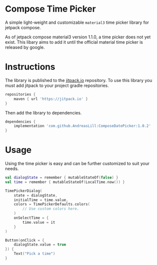# Compose Time Picker
A simple light-weight and customizable `material3` time picker library for jetpack compose.

As of jetpack compose material3 version 1.1.0, a time picker does not yet exist.
This libary aims to add it until the official material time picker is released by google.

# Instructions
The library is published to the [jitpack.io](http://jitpack.io "jitpack.io") repository.
To use this library you must add jitpack to your project gradle repositories.

```gradle
repositories {
    maven { url 'https://jitpack.io' }
}
```
Then add the library to dependencies.

```gradle
dependencies {
    implementation 'com.github.AndreasLill:ComposeDatePicker:1.0.2'
}
```

# Usage

Using the time picker is easy and can be further customized to suit your needs.

```kotlin
val dialogState = remember { mutableStateOf(false) }
val time = remember { mutableStateOf(LocalTime.now()) }

TimePickerDialog(
    state = dialogState,
    initialTime = time.value,
    colors = TimePickerDefaults.colors(
        // Use custom colors here.
    )
    onSelectTime = {
        time.value = it
    }
)

Button(onClick = {
    dialogState.value = true
}) {
    Text("Pick a time")
}
```
